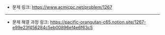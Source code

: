 - 문제 링크: https://www.acmicpc.net/problem/1267
- - -
- 문제 해결 과정 링크: https://pacific-orangutan-c65.notion.site/1267-e99e23f456284c5eb00896ef4e6f63c5
